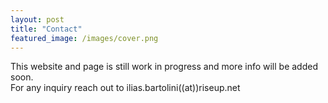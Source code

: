 ```yaml
---
layout: post
title: "Contact"
featured_image: /images/cover.png
---
```


This website and page is still work in progress and more info will be added soon.<br/>
For any inquiry reach out to ilias.bartolini((at))riseup.net
